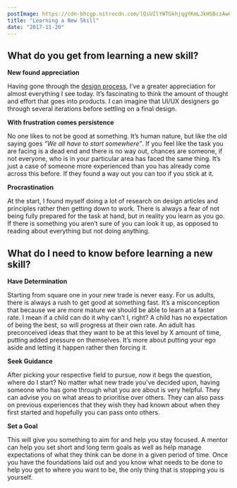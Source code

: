 ```yaml
---
postImage: https://cdn-bhcgp.nitrocdn.com/lQsUIlYWTGkhjqgYKmLJkHSBczAwGDPM/assets/static/optimized/rev-f8d7f54/wp-content/uploads/2017/12/pexels-photo-390394.jpeg.webp
title: "Learning a New Skill"
date: "2017-11-20"
---
```


## **What do you get from learning a new skill?**

**New found appreciation**

Having gone through the [design process](https://tapadoo.wpengine.com/2017/trying-new-things/), I’ve a greater appreciation for almost everything I see today. It’s fascinating to think the amount of thought and effort that goes into products. I can imagine that UI/UX designers go through several iterations before settling on a final design.

**With frustration comes persistence**

No one likes to not be good at something. It’s human nature, but like the old saying goes _“We all have to start somewhere”_. If you feel like the task you are facing is a dead end and there is no way out, chances are someone, if not everyone, who is in your particular area has faced the same thing. It’s just a case of someone more experienced than you has already come across this before. If they found a way out you can too if you stick at it.

**Procrastination**

At the start, I found myself doing a lot of research on design articles and principles rather then getting down to work. There is always a fear of not being fully prepared for the task at hand, but in reality you learn as you go. If there is something you aren’t sure of you can look it up, as opposed to reading about everything but not doing anything.

## **What do I need to know before learning a new skill?**

**Have Determination**

Starting from square one in your new trade is never easy. For us adults, there is always a rush to get good at something fast. It’s a misconception that because we are more mature we should be able to learn at a faster rate. I mean if a child can do it why can’t I, right? A child has no expectation of being the best, so will progress at their own rate. An adult has preconceived ideas that they want to be at this level by X amount of time, putting added pressure on themselves. It’s more about putting your ego aside and letting it happen rather then forcing it.

**Seek Guidance**

After picking your respective field to pursue, now it begs the question, where do I start? No matter what new trade you've decided upon, having someone who has gone through what you are about is very helpful. They can advise you on what areas to prioritise over others. They can also pass on previous experiences that they wish they had known about when they first started and hopefully you can pass onto others.

**Set a Goal**

This will give you something to aim for and help you stay focused. A mentor can help you set short and long term goals as well as help manage expectations of what they think can be done in a given period of time. Once you have the foundations laid out and you know what needs to be done to help you get to where you want to be, the only thing that is stopping you is yourself.
